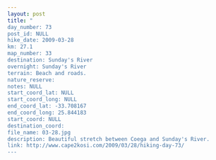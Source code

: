 ```yaml
---
layout: post
title: "
day_number: 73
post_id: NULL
hike_date: 2009-03-28
km: 27.1
map_number: 33
destination: Sunday's River
overnight: Sunday's River
terrain: Beach and roads.
nature_reserve: 
notes: NULL
start_coord_lat: NULL
start_coord_long: NULL
end_coord_lat: -33.708167
end_coord_long: 25.844183
start_coord: NULL
destination_coord: 
file_name: 03-28.jpg
description: Beautiful stretch between Coega and Sunday's River.
link: http://www.cape2kosi.com/2009/03/28/hiking-day-73/
---
```

